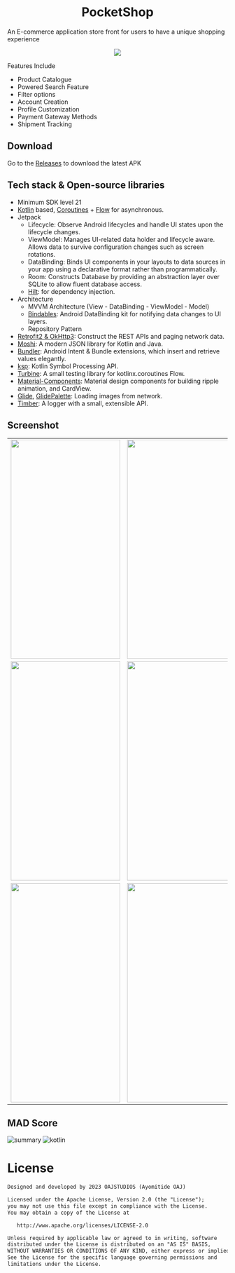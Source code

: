 <h1 align="center"> PocketShop </h1>

An E-commerce application store front for users to have a unique shopping experience

<P align="center">
  <img src="/aap/screenshot/pocketshop_home.png"/>
</p>


Features Include

* Product Catalogue
* Powered Search Feature
* Filter options
* Account Creation
* Profile Customization
* Payment Gateway Methods
* Shipment Tracking 

## Download
Go to the [Releases](https://github.com/AYOMITIDE-OAJ/pocketshop/releases) to download the latest APK

## Tech stack & Open-source libraries
- Minimum SDK level 21
- [Kotlin](https://kotlinlang.org/) based, [Coroutines](https://github.com/Kotlin/kotlinx.coroutines) + [Flow](https://kotlin.github.io/kotlinx.coroutines/kotlinx-coroutines-core/kotlinx.coroutines.flow/) for asynchronous.
- Jetpack
  - Lifecycle: Observe Android lifecycles and handle UI states upon the lifecycle changes.
  - ViewModel: Manages UI-related data holder and lifecycle aware. Allows data to survive configuration changes such as screen rotations.
  - DataBinding: Binds UI components in your layouts to data sources in your app using a declarative format rather than programmatically.
  - Room: Constructs Database by providing an abstraction layer over SQLite to allow fluent database access.
  - [Hilt](https://dagger.dev/hilt/): for dependency injection.
- Architecture
  - MVVM Architecture (View - DataBinding - ViewModel - Model)
  - [Bindables](https://github.com/skydoves/bindables): Android DataBinding kit for notifying data changes to UI layers.
  - Repository Pattern
- [Retrofit2 & OkHttp3](https://github.com/square/retrofit): Construct the REST APIs and paging network data.
- [Moshi](https://github.com/square/moshi/): A modern JSON library for Kotlin and Java.
- [Bundler](https://github.com/skydoves/bundler): Android Intent & Bundle extensions, which insert and retrieve values elegantly.
- [ksp](https://github.com/google/ksp): Kotlin Symbol Processing API.
- [Turbine](https://github.com/cashapp/turbine): A small testing library for kotlinx.coroutines Flow.
- [Material-Components](https://github.com/material-components/material-components-android): Material design components for building ripple animation, and CardView.
- [Glide](https://github.com/bumptech/glide), [GlidePalette](https://github.com/florent37/GlidePalette): Loading images from network.
- [Timber](https://github.com/JakeWharton/timber): A logger with a small, extensible API.

## Screenshot

<table>
  <tr>
    <td>
      <img src="https://github.com/AYOMITIDE-OAJ/androidvpn/blob/main/app/screenshot/Screenshot_20230321_143228.png" width="250" height="500"/>  
    </td>
    <td>
      <img src="https://github.com/AYOMITIDE-OAJ/androidvpn/blob/main/app/screenshot/Screenshot_20230321_143316.png" width="250" height="500"/>  
    </td>
    <td>
      <img src="https://github.com/AYOMITIDE-OAJ/androidvpn/blob/main/app/screenshot/Screenshot_20230321_143335.png" width="250" height="500"/>  
    </td>
  </tr>
  <tr>
    <td>
      <img src="https://github.com/AYOMITIDE-OAJ/androidvpn/blob/main/app/screenshot/7.png" width="250" height="500"/>  
    </td>
     <td>
      <img src="https://github.com/AYOMITIDE-OAJ/androidvpn/blob/main/app/screenshot/8.png" width="250" height="500"/>  
    </td>
    <td>
      <img src="https://github.com/AYOMITIDE-OAJ/androidvpn/blob/main/app/screenshot/9.png" width="250" height="500"/>  
     </td> 
   </tr>
   <tr>
     <td>
      <img src="https://github.com/AYOMITIDE-OAJ/androidvpn/blob/main/app/screenshot/Screenshot_1679413151.png" width="250" height="500"/>
    </td>
    <td>
      <img src="https://github.com/AYOMITIDE-OAJ/androidvpn/blob/main/app/screenshot/Screenshot_1679413162.png" width="250" height="500"/>  
     </td> 
      <td>
      <img src="https://github.com/AYOMITIDE-OAJ/androidvpn/blob/main/app/screenshot/Screenshot_1679413199.png" width="250" height="500"/>  
     </td> 
   </tr>
  
</table>

## MAD Score
![summary](https://user-images.githubusercontent.com/24237865/102366914-84f6b000-3ffc-11eb-8d49-b20694239782.png)
![kotlin](https://user-images.githubusercontent.com/24237865/102366932-8a53fa80-3ffc-11eb-8131-fd6745a6f079.png)

# License
```xml
Designed and developed by 2023 OAJSTUDIOS (Ayomitide OAJ)

Licensed under the Apache License, Version 2.0 (the "License");
you may not use this file except in compliance with the License.
You may obtain a copy of the License at

   http://www.apache.org/licenses/LICENSE-2.0

Unless required by applicable law or agreed to in writing, software
distributed under the License is distributed on an "AS IS" BASIS,
WITHOUT WARRANTIES OR CONDITIONS OF ANY KIND, either express or implied.
See the License for the specific language governing permissions and
limitations under the License.




